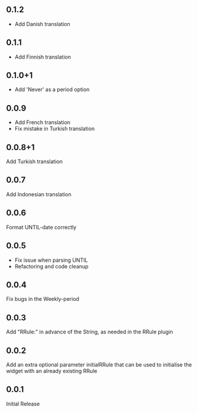 ## 0.1.2
- Add Danish translation

## 0.1.1
- Add Finnish translation

## 0.1.0+1
- Add 'Never' as a period option

## 0.0.9
- Add French translation
- Fix mistake in Turkish translation

## 0.0.8+1
Add Turkish translation

## 0.0.7
Add Indonesian translation

## 0.0.6
Format UNTIL-date correctly

## 0.0.5
- Fix issue when parsing UNTIL
- Refactoring and code cleanup

## 0.0.4

Fix bugs in the Weekly-period

## 0.0.3

Add "RRule:" in advance of the String, as needed in the RRule plugin

## 0.0.2

Add an extra optional parameter initialRRule that can be used to initialise the widget with an already existing RRule

## 0.0.1

Initial Release
